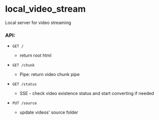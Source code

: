 # local_video_stream

Local server for video streaming

### API:

- `GET /`
  - return root html
- `GET /chunk`

  - Pipe: return video chunk pipe

- `GET /status`

  - SSE - check video existence status and start converting if needed

- `PUT /source`
  - update videos' source folder
